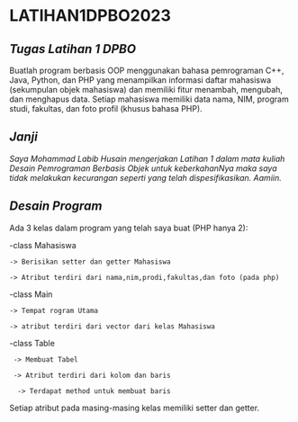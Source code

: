 # LATIHAN1DPBO2023

## *Tugas Latihan 1 DPBO*
Buatlah program berbasis OOP menggunakan bahasa pemrograman C++, Java, Python, dan PHP yang menampilkan informasi daftar mahasiswa (sekumpulan objek mahasiswa) dan memiliki fitur menambah, mengubah, dan menghapus data. Setiap mahasiswa memiliki data nama, NIM, program studi, fakultas, dan foto profil (khusus bahasa PHP).

## *Janji*
*Saya Mohammad Labib Husain mengerjakan Latihan 1 dalam mata kuliah Desain Pemrograman Berbasis Objek untuk keberkahanNya maka saya tidak melakukan kecurangan seperti yang telah dispesifikasikan. Aamiin.*

## *Desain Program*
Ada 3 kelas dalam program yang telah saya buat (PHP hanya 2):

  -class Mahasiswa 
  
    -> Berisikan setter dan getter Mahasiswa
    
    -> Atribut terdiri dari nama,nim,prodi,fakultas,dan foto (pada php)
    
  -class Main 
  
    -> Tempat rogram Utama
    
    -> atribut terdiri dari vector dari kelas Mahasiswa
    
  -class Table
  
     -> Membuat Tabel

     -> Atribut terdiri dari kolom dan baris
     
      -> Terdapat method untuk membuat baris


Setiap atribut pada masing-masing kelas memiliki setter dan getter.

